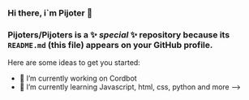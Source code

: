 ### Hi there, i`m Pijoter 👋

### **Pijoters/Pijoters** is a ✨ _special_ ✨ repository because its `README.md` (this file) appears on your GitHub profile.

Here are some ideas to get you started:

- 🔭 I’m currently working on Cordbot
- 🌱 I’m currently learning Javascript, html, css, python and more
-->

